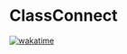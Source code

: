 # ClassConnect

[![wakatime](https://wakatime.com/badge/github/Tomdieu/class-connect.svg)](https://wakatime.com/badge/github/Tomdieu/class-connect)

